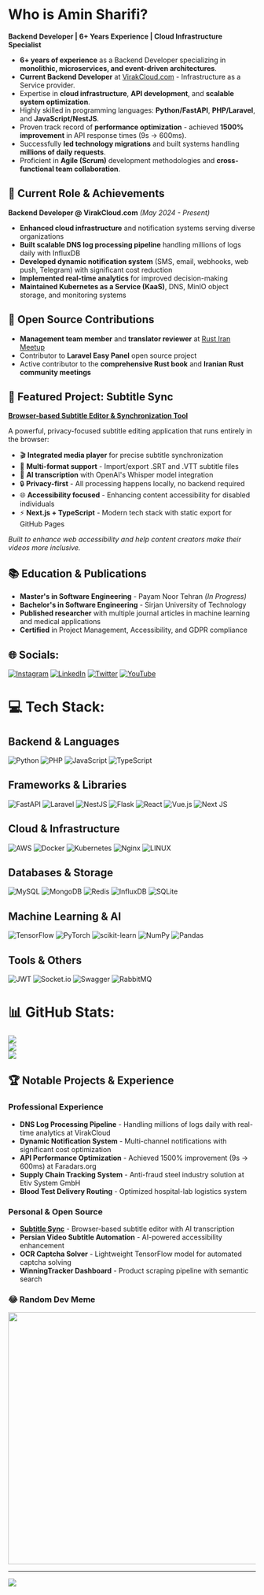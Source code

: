# Who is Amin Sharifi?

**Backend Developer | 6+ Years Experience | Cloud Infrastructure Specialist**

- **6+ years of experience** as a Backend Developer specializing in **monolithic, microservices, and event-driven architectures**.
- **Current Backend Developer** at [VirakCloud.com](https://virakcloud.com) - Infrastructure as a Service provider.
- Expertise in **cloud infrastructure**, **API development**, and **scalable system optimization**.
- Highly skilled in programming languages: **Python/FastAPI**, **PHP/Laravel**, and **JavaScript/NestJS**.
- Proven track record of **performance optimization** - achieved **1500% improvement** in API response times (9s → 600ms).
- Successfully **led technology migrations** and built systems handling **millions of daily requests**.
- Proficient in **Agile (Scrum)** development methodologies and **cross-functional team collaboration**.

## 🌟 Current Role & Achievements
**Backend Developer @ VirakCloud.com** *(May 2024 - Present)*
- **Enhanced cloud infrastructure** and notification systems serving diverse organizations
- **Built scalable DNS log processing pipeline** handling millions of logs daily with InfluxDB
- **Developed dynamic notification system** (SMS, email, webhooks, web push, Telegram) with significant cost reduction
- **Implemented real-time analytics** for improved decision-making
- **Maintained Kubernetes as a Service (KaaS)**, DNS, MinIO object storage, and monitoring systems

## 🦀 Open Source Contributions
- **Management team member** and **translator reviewer** at [Rust Iran Meetup](https://github.com/rust-meetup)
- Contributor to **Laravel Easy Panel** open source project
- Active contributor to the **comprehensive Rust book** and **Iranian Rust community meetings**

## 🚀 Featured Project: Subtitle Sync
**[Browser-based Subtitle Editor & Synchronization Tool](https://github.com/moaminsharifi/subtitle-sync)**

A powerful, privacy-focused subtitle editing application that runs entirely in the browser:

- 🎬 **Integrated media player** for precise subtitle synchronization
- 📄 **Multi-format support** - Import/export .SRT and .VTT subtitle files
- 🤖 **AI transcription** with OpenAI's Whisper model integration
- 🔒 **Privacy-first** - All processing happens locally, no backend required
- 🌐 **Accessibility focused** - Enhancing content accessibility for disabled individuals
- ⚡ **Next.js + TypeScript** - Modern tech stack with static export for GitHub Pages

*Built to enhance web accessibility and help content creators make their videos more inclusive.*

## 📚 Education & Publications
- **Master's in Software Engineering** - Payam Noor Tehran *(In Progress)*
- **Bachelor's in Software Engineering** - Sirjan University of Technology
- **Published researcher** with multiple journal articles in machine learning and medical applications
- **Certified** in Project Management, Accessibility, and GDPR compliance

## 🌐 Socials:
[![Instagram](https://img.shields.io/badge/Instagram-%23E4405F.svg?logo=Instagram&logoColor=white)](https://instagram.com/moaminsharifi) [![LinkedIn](https://img.shields.io/badge/LinkedIn-%230077B5.svg?logo=linkedin&logoColor=white)](https://linkedin.com/in/moaminsharifi) [![Twitter](https://img.shields.io/badge/Twitter-%231DA1F2.svg?logo=Twitter&logoColor=white)](https://twitter.com/moaminsharifi) [![YouTube](https://img.shields.io/badge/YouTube-%23FF0000.svg?logo=YouTube&logoColor=white)](https://youtube.com/@AminSharifi) 

# 💻 Tech Stack:

## Backend & Languages
![Python](https://img.shields.io/badge/python-3670A0?style=for-the-badge&logo=python&logoColor=ffdd54) ![PHP](https://img.shields.io/badge/php-%23777BB4.svg?style=for-the-badge&logo=php&logoColor=white) ![JavaScript](https://img.shields.io/badge/javascript-%23323330.svg?style=for-the-badge&logo=javascript&logoColor=%23F7DF1E) ![TypeScript](https://img.shields.io/badge/typescript-%23007ACC.svg?style=for-the-badge&logo=typescript&logoColor=white)

## Frameworks & Libraries
![FastAPI](https://img.shields.io/badge/FastAPI-005571?style=for-the-badge&logo=fastapi) ![Laravel](https://img.shields.io/badge/laravel-%23FF2D20.svg?style=for-the-badge&logo=laravel&logoColor=white) ![NestJS](https://img.shields.io/badge/nestjs-%23E0234E.svg?style=for-the-badge&logo=nestjs&logoColor=white) ![Flask](https://img.shields.io/badge/flask-%23000.svg?style=for-the-badge&logo=flask&logoColor=white) ![React](https://img.shields.io/badge/react-%2320232a.svg?style=for-the-badge&logo=react&logoColor=%2361DAFB) ![Vue.js](https://img.shields.io/badge/vuejs-%2335495e.svg?style=for-the-badge&logo=vuedotjs&logoColor=%234FC08D) ![Next JS](https://img.shields.io/badge/Next-black?style=for-the-badge&logo=next.js&logoColor=white)

## Cloud & Infrastructure
![AWS](https://img.shields.io/badge/AWS-%23FF9900.svg?style=for-the-badge&logo=amazon-aws&logoColor=white) ![Docker](https://img.shields.io/badge/docker-%230db7ed.svg?style=for-the-badge&logo=docker&logoColor=white) ![Kubernetes](https://img.shields.io/badge/kubernetes-%23326ce5.svg?style=for-the-badge&logo=kubernetes&logoColor=white) ![Nginx](https://img.shields.io/badge/nginx-%23009639.svg?style=for-the-badge&logo=nginx&logoColor=white) ![LINUX](https://img.shields.io/badge/Linux-FCC624?style=for-the-badge&logo=linux&logoColor=black)

## Databases & Storage
![MySQL](https://img.shields.io/badge/mysql-%2300f.svg?style=for-the-badge&logo=mysql&logoColor=white) ![MongoDB](https://img.shields.io/badge/MongoDB-%234ea94b.svg?style=for-the-badge&logo=mongodb&logoColor=white) ![Redis](https://img.shields.io/badge/redis-%23DD0031.svg?style=for-the-badge&logo=redis&logoColor=white) ![InfluxDB](https://img.shields.io/badge/InfluxDB-22ADF6?style=for-the-badge&logo=InfluxDB&logoColor=white) ![SQLite](https://img.shields.io/badge/sqlite-%2307405e.svg?style=for-the-badge&logo=sqlite&logoColor=white)

## Machine Learning & AI
![TensorFlow](https://img.shields.io/badge/TensorFlow-%23FF6F00.svg?style=for-the-badge&logo=TensorFlow&logoColor=white) ![PyTorch](https://img.shields.io/badge/PyTorch-%23EE4C2C.svg?style=for-the-badge&logo=PyTorch&logoColor=white) ![scikit-learn](https://img.shields.io/badge/scikit--learn-%23F7931E.svg?style=for-the-badge&logo=scikit-learn&logoColor=white) ![NumPy](https://img.shields.io/badge/numpy-%23013243.svg?style=for-the-badge&logo=numpy&logoColor=white) ![Pandas](https://img.shields.io/badge/pandas-%23150458.svg?style=for-the-badge&logo=pandas&logoColor=white)

## Tools & Others
![JWT](https://img.shields.io/badge/JWT-black?style=for-the-badge&logo=JSON%20web%20tokens) ![Socket.io](https://img.shields.io/badge/Socket.io-black?style=for-the-badge&logo=socket.io&badgeColor=010101) ![Swagger](https://img.shields.io/badge/-Swagger-%23Clojure?style=for-the-badge&logo=swagger&logoColor=white) ![RabbitMQ](https://img.shields.io/badge/Rabbitmq-FF6600?style=for-the-badge&logo=rabbitmq&logoColor=white)

# 📊 GitHub Stats:
![](https://github-readme-stats.vercel.app/api?username=moaminsharifi&theme=vue&hide_border=false&include_all_commits=true&count_private=true)<br/>
![](https://github-readme-streak-stats.herokuapp.com/?user=moaminsharifi&theme=vue&hide_border=false)<br/>
![](https://github-readme-stats.vercel.app/api/top-langs/?username=moaminsharifi&theme=vue&hide_border=false&include_all_commits=true&count_private=true&layout=compact)

## 🏆 Notable Projects & Experience

### **Professional Experience**
- **DNS Log Processing Pipeline** - Handling millions of logs daily with real-time analytics at VirakCloud
- **Dynamic Notification System** - Multi-channel notifications with significant cost optimization
- **API Performance Optimization** - Achieved 1500% improvement (9s → 600ms) at Faradars.org
- **Supply Chain Tracking System** - Anti-fraud steel industry solution at Etiv System GmbH
- **Blood Test Delivery Routing** - Optimized hospital-lab logistics system

### **Personal & Open Source**
- **[Subtitle Sync](https://github.com/moaminsharifi/subtitle-sync)** - Browser-based subtitle editor with AI transcription
- **Persian Video Subtitle Automation** - AI-powered accessibility enhancement
- **OCR Captcha Solver** - Lightweight TensorFlow model for automated captcha solving
- **WinningTracker Dashboard** - Product scraping pipeline with semantic search

### 😂 Random Dev Meme
<img src="https://rm.up.railway.app/" width="512px"/>

---
[![](https://visitcount.itsvg.in/api?id=moaminsharifi&icon=0&color=0)](https://visitcount.itsvg.in)

<!-- Proudly created with GPRM ( https://gprm.itsvg.in ) -->
